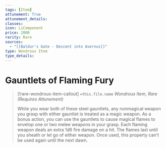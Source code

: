 ```yaml
---
tags: [Item]
attunement: True
attunement_details: 
classes: 
icon: LiComponent
price: 2000
rarity: Rare
sources:
  - "[[Baldur's Gate - Descent into Avernus]]"
type: Wondrous Item
type_details: 
---
```

# Gauntlets of Flaming Fury
>[!rare-wondrous-item-callout] `=this.file.name`
>*Wondrous Item, Rare (Requires Attunement)*
>
>While you wear both of these steel gauntlets, any nonmagical weapon you grasp with either gauntlet is treated as a magic weapon. As a bonus action, you can use the gauntlets to cause magical flames to envelop one or two melee weapons in your grasp. Each flaming weapon deals an extra 1d6 fire damage on a hit. The flames last until you sheath or let go of either weapon. Once used, this property can't be used again until the next dawn.
>
>
